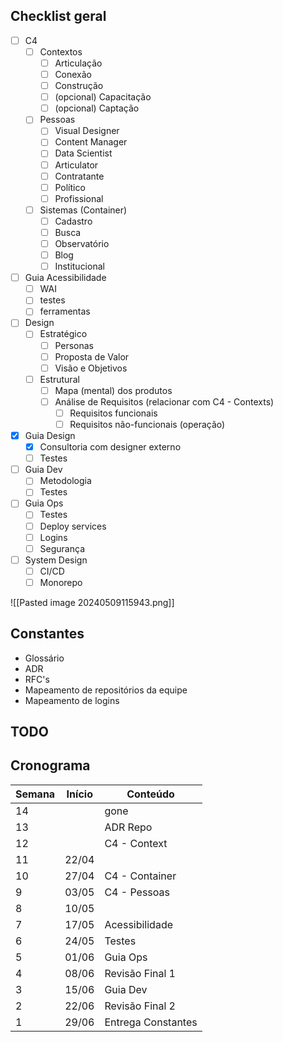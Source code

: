 ## Checklist geral
- [ ] C4
	- [ ] Contextos
		- [ ] Articulação
		- [ ] Conexão
		- [ ] Construção
		- [ ] (opcional) Capacitação
		- [ ] (opcional) Captação
	- [ ] Pessoas
		- [ ] Visual Designer
		- [ ] Content Manager
		- [ ] Data Scientist
		- [ ] Articulator
		- [ ] Contratante
		- [ ] Político
		- [ ] Profissional
	- [ ] Sistemas (Container)
		- [ ] Cadastro
		- [ ] Busca
		- [ ] Observatório
		- [ ] Blog
		- [ ] Institucional
- [ ] Guia Acessibilidade
	- [ ] WAI
	- [ ] testes
	- [ ] ferramentas
- [ ] Design
	- [ ] Estratégico
		- [ ] Personas
		- [ ] Proposta de Valor
		- [ ] Visão e Objetivos
	- [ ] Estrutural
		- [ ] Mapa (mental) dos produtos
		- [ ] Análise de Requisitos (relacionar com C4 - Contexts)
			- [ ] Requisitos funcionais
			- [ ] Requisitos não-funcionais (operação)
- [x] Guia Design
	- [x] Consultoria com designer externo
	- [ ] Testes
- [ ] Guia Dev
	- [ ] Metodologia
	- [ ] Testes
- [ ] Guia Ops
	- [ ] Testes
	- [ ] Deploy services
	- [ ] Logins
	- [ ] Segurança
- [ ] System Design
	- [ ] CI/CD
	- [ ] Monorepo

![[Pasted image 20240509115943.png]]

## Constantes
- Glossário
- ADR
- RFC's
- Mapeamento de repositórios da equipe
- Mapeamento de logins

## TODO
## Cronograma

| Semana | Início | Conteúdo           |
| ------ | ------ | ------------------ |
| 14     |        | gone               |
| 13     |        | ADR Repo           |
| 12     |        | C4 - Context       |
| 11     | 22/04  |                    |
| 10     | 27/04  | C4 - Container     |
| 9      | 03/05  | C4 - Pessoas       |
| 8      | 10/05  |                    |
| 7      | 17/05  | Acessibilidade     |
| 6      | 24/05  | Testes             |
| 5      | 01/06  | Guia Ops           |
| 4      | 08/06  | Revisão Final 1    |
| 3      | 15/06  | Guia Dev           |
| 2      | 22/06  | Revisão Final 2    |
| 1      | 29/06  | Entrega Constantes |
